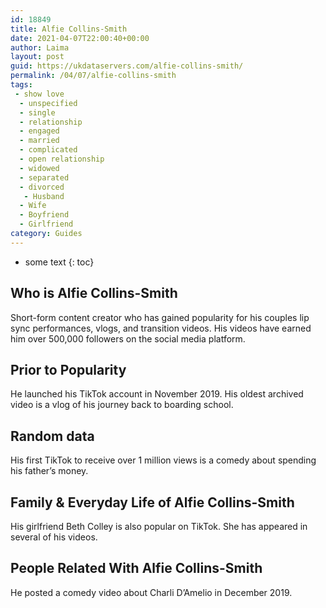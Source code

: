 ```yaml
---
id: 18849
title: Alfie Collins-Smith
date: 2021-04-07T22:00:40+00:00
author: Laima
layout: post
guid: https://ukdataservers.com/alfie-collins-smith/
permalink: /04/07/alfie-collins-smith
tags:
 - show love
  - unspecified
  - single
  - relationship
  - engaged
  - married
  - complicated
  - open relationship
  - widowed
  - separated
  - divorced
   - Husband
  - Wife
  - Boyfriend
  - Girlfriend
category: Guides
---
```


* some text
{: toc}


## Who is Alfie Collins-Smith
                  
                  
                  
Short-form content creator who has gained popularity for his couples lip sync performances, vlogs, and transition videos. His videos have earned him over 500,000 followers on the social media platform.  
                  
              
            
              
            
                
                
                
## Prior to Popularity
                  
                  
                  
He launched his TikTok account in November 2019. His oldest archived video is a vlog of his journey back to boarding school. 
                  
              
            
              
            
                
                
                
## Random data
                  
                  
                  
His first TikTok to receive over 1 million views is a comedy about spending his father&#8217;s money. 
                  
              
            
              
            
                
                
                
## Family & Everyday Life of Alfie Collins-Smith
                  
                  
                  
His girlfriend Beth Colley is also popular on TikTok. She has appeared in several of his videos. 
                  
              
            
              
            
                
                
                
## People Related With Alfie Collins-Smith
                  
                  
                  
He posted a comedy video about Charli D&#8217;Amelio in December 2019. 
                  
              
            
              
            
                
              
            
              
              
            
            
              
            
          
          
          